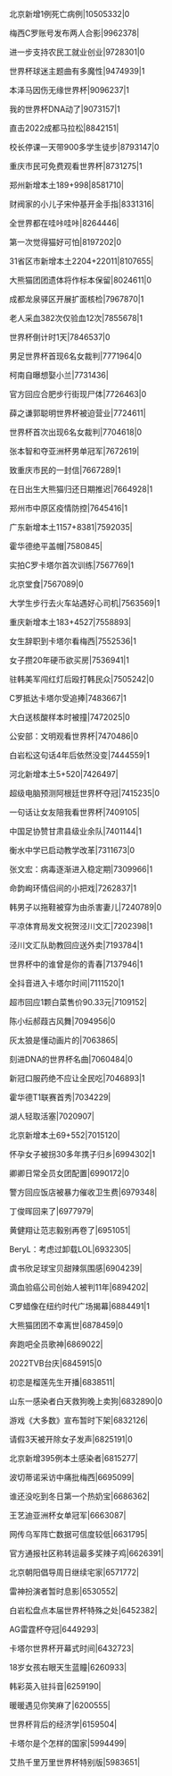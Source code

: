 北京新增1例死亡病例|10505332|0

梅西C罗账号发布两人合影|9962378|

进一步支持农民工就业创业|9728301|0

世界杯球迷主题曲有多魔性|9474939|1

本泽马因伤无缘世界杯|9096237|1

我的世界杯DNA动了|9073157|1

直击2022成都马拉松|8842151|

校长停课一天带900多学生徒步|8793147|0

重庆市民可免费观看世界杯|8731275|1

郑州新增本土189+998|8581710|

财阀家的小儿子宋仲基开金手指|8331316|

全世界都在哇咔哇咔|8264446|

第一次觉得猫好可怕|8197202|0

31省区市新增本土2204+22011|8107655|

大熊猫团团遗体将作标本保留|8024611|0

成都龙泉驿区开展扩面核检|7967870|1

老人采血382次仅验血12次|7855678|1

世界杯倒计时1天|7846537|0

男足世界杯首现6名女裁判|7771964|0

柯南自曝想娶小兰|7731436|

官方回应合肥步行街现尸体|7726463|0

薛之谦郭聪明世界杯被迫营业|7724611|

世界杯首次出现6名女裁判|7704618|0

张本智和夺亚洲杯男单冠军|7672619|

致重庆市民的一封信|7667289|1

在日出生大熊猫归还日期推迟|7664928|1

郑州市中原区疫情防控|7645416|1

广东新增本土1157+8381|7592035|

霍华德绝平盖帽|7580845|

实拍C罗卡塔尔首次训练|7567769|1

北京堂食|7567089|0

大学生步行去火车站遇好心司机|7563569|1

重庆新增本土183+4527|7558893|

女生辞职到卡塔尔看梅西|7552536|1

女子攒20年硬币欲买房|7536941|1

驻韩美军闯红灯后殴打韩民众|7505242|0

C罗抵达卡塔尔受追捧|7483667|1

大白送核酸样本时被撞|7472025|0

公安部：文明观看世界杯|7470486|0

白岩松这句话4年后依然没变|7444559|1

河北新增本土5+520|7426497|

超级电脑预测阿根廷世界杯夺冠|7415235|0

一句话让女友陪我看世界杯|7409105|

中国足协赞甘肃县级业余队|7401144|1

衡水中学已启动教学改革|7311673|0

张文宏：病毒逐渐进入稳定期|7309966|1

命韵峋环情侣间的小把戏|7262837|1

韩男子以拖鞋被穿为由杀害妻儿|7240789|0

平凉体育局发文祝贺泾川文汇|7202398|1

泾川文汇队助教回应送外卖|7193784|1

世界杯中的谁曾是你的青春|7137946|1

全抖音进入卡塔尔时间|7111520|1

超市回应1颗白菜售价90.33元|7109152|

陈小纭郝葭古风舞|7094956|0

灰太狼是懂动画片的|7063865|

刻进DNA的世界杯名曲|7060484|0

新冠口服药绝不应让全民吃|7046893|1

霍华德T1联赛首秀|7034229|

湖人轻取活塞|7020907|

北京新增本土69+552|7015120|

怀孕女子被拐30多年携子归乡|6994302|1

卿卿日常全员女团配置|6990172|0

警方回应饭店被暴力催收卫生费|6979348|

丁俊晖回来了|6977979|

黄健翔让范志毅别再卷了|6951051|

BeryL：考虑过卸载LOL|6932305|

虞书欣足球宝贝甜辣氛围感|6904239|

滴血验癌公司创始人被判11年|6894202|

C罗蜡像在纽约时代广场揭幕|6884491|1

大熊猫团团不幸离世|6878459|0

奔跑吧全员歌神|6869022|

2022TVB台庆|6845915|0

初恋是榴莲先生开播|6838511|

山东一感染者白天救狗晚上卖狗|6832890|0

游戏《大多数》宣布暂时下架|6832126|

请假3天被开除女子发声|6825191|0

北京新增395例本土感染者|6815277|

波切蒂诺采访中痛批梅西|6695099|

谁还没吃到冬日第一个热奶宝|6686362|

王艺迪亚洲杯女单冠军|6663087|

网传乌军阵亡数据可信度较低|6631795|

官方通报社区称转运最多奖辣子鸡|6626391|

北京朝阳倡导周日继续宅家|6571772|

雷神扮演者暂时息影|6530552|

白岩松盘点本届世界杯特殊之处|6452382|

AG雷霆杯夺冠|6449293|

卡塔尔世界杯开幕式时间|6432723|

18岁女孩右眼天生蓝瞳|6260933|

韩彩英入驻抖音|6259190|

暖暖遇见你笑麻了|6200555|

世界杯背后的经济学|6159504|

卡塔尔是个怎样的国家|5994499|

艾热千里万里世界杯特别版|5983651|

